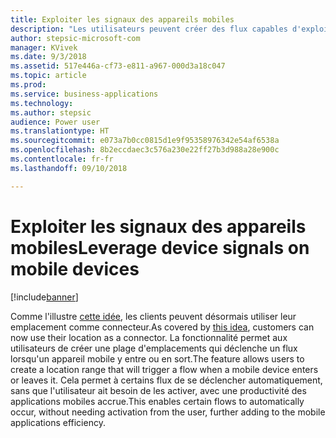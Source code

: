 ```yaml
---
title: Exploiter les signaux des appareils mobiles
description: "Les utilisateurs peuvent créer des flux capables d'exploiter des fonctionnalités mobiles tels que le geofencing."
author: stepsic-microsoft-com
manager: KVivek
ms.date: 9/3/2018
ms.assetid: 517e446a-cf73-e811-a967-000d3a18c047
ms.topic: article
ms.prod: 
ms.service: business-applications
ms.technology: 
ms.author: stepsic
audience: Power user
ms.translationtype: HT
ms.sourcegitcommit: e073a7b0cc0815d1e9f95358976342e54af6538a
ms.openlocfilehash: 8b2eccdaec3c576a230e22ff27b3d988a28e900c
ms.contentlocale: fr-fr
ms.lasthandoff: 09/10/2018

---
```

# <a name="leverage-device-signals-on-mobile-devices"></a><span data-ttu-id="00b02-103">Exploiter les signaux des appareils mobiles</span><span class="sxs-lookup"><span data-stu-id="00b02-103">Leverage device signals on mobile devices</span></span>


[!include[banner](../../includes/banner.md)]

<span data-ttu-id="00b02-104">Comme l'illustre [cette idée](https://powerusers.microsoft.com/t5/Flow-Ideas/Microsoft-Forms-Trigger-Geo-Fencing/idi-p/69825), les clients peuvent désormais utiliser leur emplacement comme connecteur.</span><span class="sxs-lookup"><span data-stu-id="00b02-104">As covered by [this idea](https://powerusers.microsoft.com/t5/Flow-Ideas/Microsoft-Forms-Trigger-Geo-Fencing/idi-p/69825), customers can now use their location as a connector.</span></span> <span data-ttu-id="00b02-105">La fonctionnalité permet aux utilisateurs de créer une plage d'emplacements qui déclenche un flux lorsqu'un appareil mobile y entre ou en sort.</span><span class="sxs-lookup"><span data-stu-id="00b02-105">The feature allows users to create a location range that will trigger a flow when a mobile device enters or leaves it.</span></span> <span data-ttu-id="00b02-106">Cela permet à certains flux de se déclencher automatiquement, sans que l'utilisateur ait besoin de les activer, avec une productivité des applications mobiles accrue.</span><span class="sxs-lookup"><span data-stu-id="00b02-106">This enables certain flows to automatically occur, without needing activation from the user, further adding to the mobile applications efficiency.</span></span>

